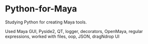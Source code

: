 # Python-for-Maya
Studying Python for creating Maya tools.

Used Maya GUI, Pyside2, QT, logger, decorators, OpenMaya, regular expressions, worked with files, oop, JSON, dragNdrop UI
